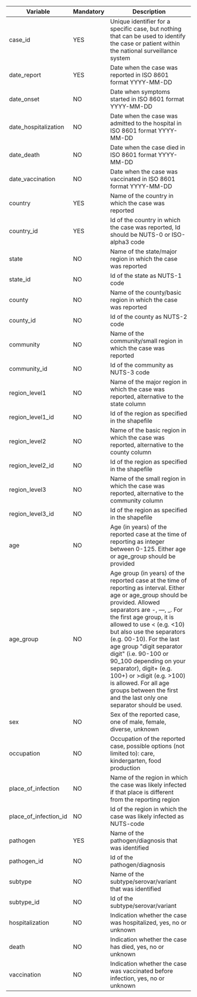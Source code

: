 | Variable               | Mandatory | Description                                       |
|------------------------|-----------|---------------------------------------------------|
| case_id	             | YES | Unique identifier for a specific case, but nothing that can be used to identify the case or patient within the national surveillance system  |
| date_report	           | YES | Date when the case was reported in ISO 8601 format YYYY-MM-DD  |
| date_onset	           | NO  | Date when symptoms started in ISO 8601 format YYYY-MM-DD |
| date_hospitalization	 | NO  | Date when the case was admitted to the hospital in ISO 8601 format YYYY-MM-DD |
| date_death	           | NO  |  Date when the case died in ISO 8601 format YYYY-MM-DD |
| date_vaccination	     |NO  | Date when the case was vaccinated in ISO 8601 format YYYY-MM-DD |
| country	               |YES|Name of the country in which the case was reported|
| country_id	           |YES|Id of the country in which the case was reported, Id should be NUTS-0 or ISO-alpha3 code|
| state	                 | NO | Name of the state/major region in which the case was reported|
| state_id	             |NO | Id of the state as NUTS-1 code|
| county	               | NO | Name of the county/basic region in which the case was reported|
| county_id	             | NO | Id of the county as NUTS-2 code|
| community              | NO | Name of the community/small region in which the case was reported|
| community_id           | NO | Id of the community as NUTS-3 code|
| region_level1            | NO | Name of the major region in which the case was reported, alternative to the state column |
| region_level1_id             | NO | Id of the region as specified in the shapefile  |
| region_level2              | NO | Name of the basic region in which the case was reported, alternative to the county column   |
| region_level2_id               | NO | Id of the region as specified in the shapefile    |
| region_level3                | NO | Name of the small region in which the case was reported, alternative to the community column     |
| region_level3_id                 | NO | Id of the region as specified in the shapefile      |
| age	                   | NO | Age (in years) of the reported case at the time of reporting as integer between 0-125. Either age or age_group should be provided |
| age_group	             | NO | Age group (in years) of the reported case at the time of reporting as interval. Either age or age_group should be provided. Allowed separators are -, —, _. For the first age group, it is allowed to use < (e.g. <10) but also use the separators (e.g. 00-10). For the last age group "digit separator digit" (i.e. 90-100 or 90_100 depending on your separator), digit+ (e.g. 100+) or >digit (e.g. >100) is allowed. For all age groups between the first and the last only one separator should be used.|
| sex	                   | NO  | Sex of the reported case, one of male, female, diverse, unknown |
| occupation	           | NO | Occupation of the reported case, possible options (not limited to): care, kindergarten, food production |
| place_of_infection	   | NO | Name of the region in which the case was likely infected if that place is different from the reporting region |
| place_of_infection_id	 | NO | Id of the region in which the case was likely infected as NUTS-code |
| pathogen	             | YES |  Name of the pathogen/diagnosis that was identified |
| pathogen_id	           | NO | Id of the pathogen/diagnosis |
| subtype	               | NO | Name of the subtype/serovar/variant that was identified|
| subtype_id	           | NO | Id of the subtype/serovar/variant |
| hospitalization	       | NO | Indication whether the case was hospitalized, yes, no or unknown  |
| death                  | NO | Indication whether the case has died, yes, no or unknown |
| vaccination	           | NO | Indication whether the case was vaccinated before infection, yes, no or unknown |

